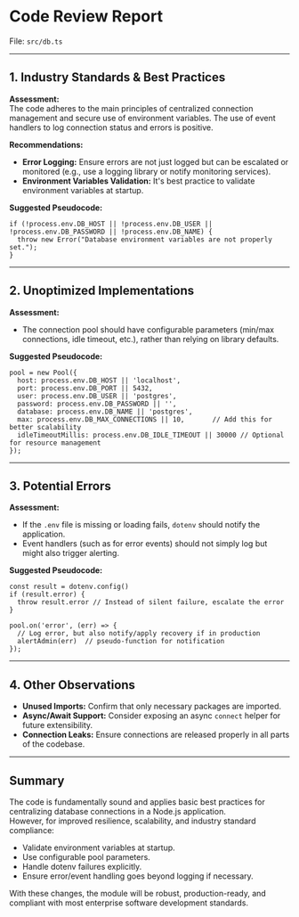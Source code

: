 # Code Review Report

File: `src/db.ts`

---

## 1. **Industry Standards & Best Practices**

**Assessment:**  
The code adheres to the main principles of centralized connection management and secure use of environment variables. The use of event handlers to log connection status and errors is positive.  

**Recommendations:**  
- **Error Logging:** Ensure errors are not just logged but can be escalated or monitored (e.g., use a logging library or notify monitoring services).
- **Environment Variables Validation:** It's best practice to validate environment variables at startup.

**Suggested Pseudocode:**  
```pseudo
if (!process.env.DB_HOST || !process.env.DB_USER || !process.env.DB_PASSWORD || !process.env.DB_NAME) {
  throw new Error("Database environment variables are not properly set.");
}
```

---

## 2. **Unoptimized Implementations**

**Assessment:**  
- The connection pool should have configurable parameters (min/max connections, idle timeout, etc.), rather than relying on library defaults.

**Suggested Pseudocode:**  
```pseudo
pool = new Pool({
  host: process.env.DB_HOST || 'localhost',
  port: process.env.DB_PORT || 5432,
  user: process.env.DB_USER || 'postgres',
  password: process.env.DB_PASSWORD || '',
  database: process.env.DB_NAME || 'postgres',
  max: process.env.DB_MAX_CONNECTIONS || 10,       // Add this for better scalability
  idleTimeoutMillis: process.env.DB_IDLE_TIMEOUT || 30000 // Optional for resource management
});
```

---

## 3. **Potential Errors**

**Assessment:**  
- If the `.env` file is missing or loading fails, `dotenv` should notify the application.
- Event handlers (such as for error events) should not simply log but might also trigger alerting.

**Suggested Pseudocode:**  
```pseudo
const result = dotenv.config()
if (result.error) {
  throw result.error // Instead of silent failure, escalate the error
}
```

```pseudo
pool.on('error', (err) => {
  // Log error, but also notify/apply recovery if in production
  alertAdmin(err)  // pseudo-function for notification
});
```

---

## 4. **Other Observations**

- **Unused Imports:** Confirm that only necessary packages are imported.
- **Async/Await Support:** Consider exposing an async `connect` helper for future extensibility.
- **Connection Leaks:** Ensure connections are released properly in all parts of the codebase.

---

## **Summary**

The code is fundamentally sound and applies basic best practices for centralizing database connections in a Node.js application.  
However, for improved resilience, scalability, and industry standard compliance:

- Validate environment variables at startup.
- Use configurable pool parameters.
- Handle dotenv failures explicitly.
- Ensure error/event handling goes beyond logging if necessary.

With these changes, the module will be robust, production-ready, and compliant with most enterprise software development standards.